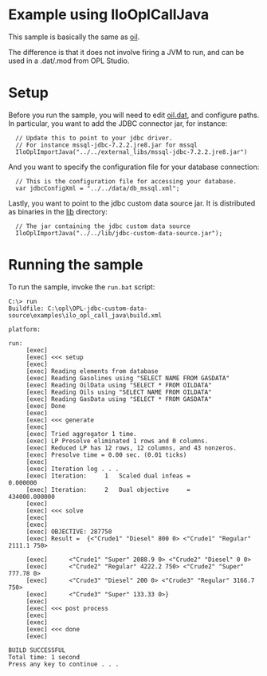 # Example using IloOplCallJava

This sample is basically the same as [oil](../oil).

The difference is that it does not involve firing a JVM to run, and can be used
in a .dat/.mod from OPL Studio.

# Setup

Before you run the sample, you will need to edit [oil.dat](oil.dat), and configure
paths. In particular, you want to add the JDBC connector jar, for instance:

```
  // Update this to point to your jdbc driver.
  // For instance mssql-jdbc-7.2.2.jre8.jar for mssql
  IloOplImportJava("../../external_libs/mssql-jdbc-7.2.2.jre8.jar")
```

And you want to specify the configuration file for your database connection:

```
  // This is the configuration file for accessing your database.
  var jdbcConfigXml = "../../data/db_mssql.xml";
```

Lastly, you want to point to the jdbc custom data source jar.
It is distributed as binaries in the [lib](../../lib) directory:

```
  // The jar containing the jdbc custom data source
  IloOplImportJava("../../lib/jdbc-custom-data-source.jar");
```
# Running the sample

To run the sample, invoke the `run.bat` script:


```
C:\> run
Buildfile: C:\opl\OPL-jdbc-custom-data-source\examples\ilo_opl_call_java\build.xml

platform:

run:
     [exec]
     [exec] <<< setup
     [exec]
     [exec] Reading elements from database
     [exec] Reading Gasolines using "SELECT NAME FROM GASDATA"
     [exec] Reading OilData using "SELECT * FROM OILDATA"
     [exec] Reading Oils using "SELECT NAME FROM OILDATA"
     [exec] Reading GasData using "SELECT * FROM GASDATA"
     [exec] Done
     [exec]
     [exec] <<< generate
     [exec]
     [exec] Tried aggregator 1 time.
     [exec] LP Presolve eliminated 1 rows and 0 columns.
     [exec] Reduced LP has 12 rows, 12 columns, and 43 nonzeros.
     [exec] Presolve time = 0.00 sec. (0.01 ticks)
     [exec]
     [exec] Iteration log . . .
     [exec] Iteration:     1   Scaled dual infeas =             0.000000
     [exec] Iteration:     2   Dual objective     =        434000.000000
     [exec]
     [exec] <<< solve
     [exec]
     [exec]
     [exec] OBJECTIVE: 287750
     [exec] Result =  {<"Crude1" "Diesel" 800 0> <"Crude1" "Regular" 2111.1 750>

     [exec]      <"Crude1" "Super" 2088.9 0> <"Crude2" "Diesel" 0 0>
     [exec]      <"Crude2" "Regular" 4222.2 750> <"Crude2" "Super" 777.78 0>
     [exec]      <"Crude3" "Diesel" 200 0> <"Crude3" "Regular" 3166.7 750>
     [exec]      <"Crude3" "Super" 133.33 0>}
     [exec]
     [exec] <<< post process
     [exec]
     [exec]
     [exec] <<< done
     [exec]

BUILD SUCCESSFUL
Total time: 1 second
Press any key to continue . . .
```